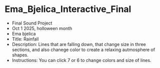 # Ema_Bjelica_Interactive_Final
- Final Sound Project
- Oct 1 2025, holloween month
- Ema bjelica
- Title: Rainfall
- Description: Lines that are falling down, that change size in three sections, and also chanege color to create a relaxing autmosphere of shapes.
- Instructions: You can click 7 or 6 to change colors and size of lines.
